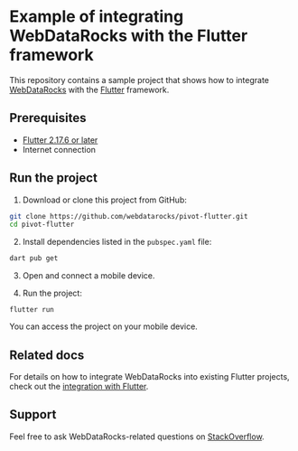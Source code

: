 # Example of integrating WebDataRocks with the Flutter framework

This repository contains a sample project that shows how to integrate [WebDataRocks](https://www.webdatarocks.com/) with the [Flutter](https://flutter.dev/) framework.

## Prerequisites

 - [Flutter 2.17.6 or later](https://docs.flutter.dev/get-started/install)
 - Internet connection

## Run the project

1. Download or clone this project from GitHub:

```bash
git clone https://github.com/webdatarocks/pivot-flutter.git
cd pivot-flutter
```

2. Install dependencies listed in the `pubspec.yaml` file:

```bash
dart pub get
```

3. Open and connect a mobile device.

4. Run the project:

```
flutter run
``` 

You can access the project on your mobile device.

## Related docs

For details on how to integrate WebDataRocks into existing Flutter projects, check out the [integration with Flutter](https://www.webdatarocks.com/doc/integration-with-flutter/).

## Support
Feel free to ask WebDataRocks-related questions on [StackOverflow](https://stackoverflow.com/questions/tagged/webdatarocks).
